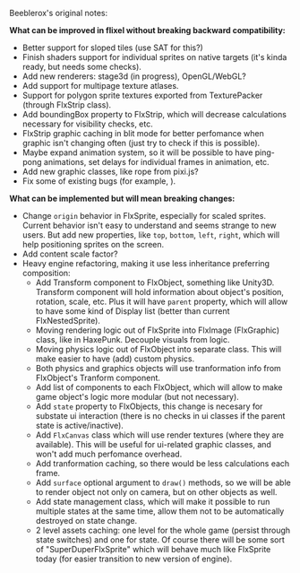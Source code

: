 Beeblerox's original notes:

**What can be improved in flixel without breaking backward compatibility:**
  - Better support for sloped tiles (use SAT for this?)
  - Finish shaders support for individual sprites on native targets (it's kinda ready, but needs some checks).
  - Add new renderers: stage3d (in progress), OpenGL/WebGL?
  - Add support for multipage texture atlases.
  - Support for polygon sprite textures exported from TexturePacker (through FlxStrip class).
  - Add boundingBox property to FlxStrip, which will decrease calculations necessary for visibility checks, etc.
  - FlxStrip graphic caching in blit mode for better perfomance when graphic isn't changing often (just try to check if this is possible).
  - Maybe expand animation system, so it will be possible to have ping-pong animations, set delays for individual frames in animation, etc.
  - Add new graphic classes, like rope from pixi.js?
  - Fix some of existing bugs (for example, ).
   
**What can be implemented but will mean breaking changes:**
  - Change `origin` behavior in FlxSprite, especially for scaled sprites. Current behavior isn't easy to understand and seems strange to new users. But add new properties, like `top`, `bottom`, `left`, `right`, which will help positioning sprites on the screen.
  - Add content scale factor?
  - Heavy engine refactoring, making it use less inheritance preferring composition:
    - Add Transform component to FlxObject, something like Unity3D. Transform component will hold information about object's position, rotation, scale, etc. Plus it will have `parent` property, which will allow to have some kind of Display list (better than current FlxNestedSprite).
    - Moving rendering logic out of FlxSprite into FlxImage (FlxGraphic) class, like in HaxePunk. Decouple visuals from logic.
    - Moving physics logic out of FlxObject into separate class. This will make easier to have (add) custom physics.
    - Both physics and graphics objects will use tranformation info from FlxObject's Tranform component.
    - Add list of components to each FlxObject, which will allow to make game object's logic more modular (but not necessary).
    - Add `state` property to FlxObjects, this change is necesary for substate ui interaction (there is no checks in ui classes if the parent state is active/inactive).
    - Add `FlxCanvas` class which will use render textures (where they are available). This will be useful for ui-related graphic classes, and won't add much perfomance overhead.
    - Add tranformation caching, so there would be less calculations each frame.
    - Add `surface` optional argument to `draw()` methods, so we will be able to render object not only on camera, but on other objects as well.
    - Add state management class, which will make it possible to run multiple states at the same time, allow them not to be automatically destroyed on state change.
    - 2 level assets caching: one level for the whole game (persist through state switches) and one for state. Of course there will be some sort of "SuperDuperFlxSprite" which will behave much like FlxSprite today (for easier transition to new version of engine).

